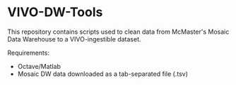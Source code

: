 # VIVO-DW-Tools

This repository contains scripts used to clean data from McMaster's Mosaic Data Warehouse to a VIVO-ingestible dataset. 

Requirements: 
* Octave/Matlab
* Mosaic DW data downloaded as a tab-separated file (.tsv)